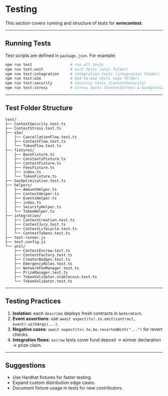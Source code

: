 # Testing

This section covers running and structure of tests for **evmcontest**.

---

## Running Tests

Test scripts are defined in `package.json`. For example:

```bash
npm run test                 # run all tests
npm run test:unit            # unit tests (unit folder)
npm run test:integration     # integration tests (integration folder)
npm run test:e2e             # end-to-end tests (e2e folder)
npm run test:security        # security tests (ContestSecurity)
npm run test:stress          # stress tests (ContestStress & GasOptimization)
```

---

## Test Folder Structure

```
test/
├── ContestSecurity.test.ts
├── ContestStress.test.ts
├── e2e/
│   ├── CancellationFlow.test.ts
│   ├── ContestFlow.test.ts
│   └── TokenFlow.test.ts
├── fixtures/
│   ├── BaseFixture.ts
│   ├── ConstantsFixture.ts
│   ├── ContestFixture.ts
│   ├── FeesFixture.ts
│   ├── index.ts
│   └── TokenFixture.ts
├── GasOptimization.test.ts
├── helpers/
│   ├── AmountHelper.ts
│   ├── ContestHelper.ts
│   ├── EventsHelper.ts
│   ├── index.ts
│   ├── SecurityHelper.ts
│   └── TokenHelper.ts
├── integration/
│   ├── ContestCreation.test.ts
│   ├── ContestJury.test.ts
│   ├── ContestLifecycle.test.ts
│   └── ContestTokens.test.ts
├── test-runner.js
├── test.config.js
└── unit/
    ├── ContestEscrow.test.ts
    ├── ContestFactory.test.ts
    ├── CreatorBadges.test.ts
    ├── EmergencyRoles.test.ts
    ├── NetworkFeeManager.test.ts
    ├── PrizeManager.test.ts
    ├── TokenValidator.stablecoin.test.ts
    └── TokenValidator.test.ts
```

---

## Testing Practices

1. **Isolation**: each `describe` deploys fresh contracts in `beforeEach`.
2. **Event assertions**: use `await expect(tx).to.emit(contract, event).withArgs(...)`.
3. **Negative cases**: `await expect(tx).to.be.revertedWith("...")` for revert checks.
4. **Integration flows**: `escrow` tests cover fund deposit → winner declaration → prize claim.

---

## Suggestions

- Use Hardhat fixtures for faster testing.
- Expand custom distribution edge cases.
- Document fixture usage in tests for new contributors.

